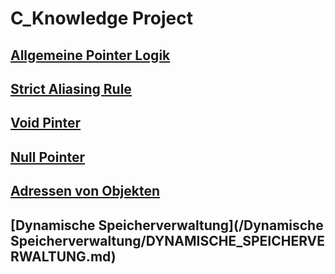# C_Knowledge Project


## [Allgemeine Pointer Logik](/Pointer_Logic/POINTER_EXPLANATION.md)
## [Strict Aliasing Rule](/StrictAliasingRule/STRICTALIASINGRULE.md)
## [Void Pinter](/VoidPointer/VOID_POINTER.md)
## [Null Pointer](/NullPointer/NULL_POINTER.md)
## [Adressen von Objekten](/Adressen/ADRESSEN.md)
## [Dynamische Speicherverwaltung](/Dynamische Speicherverwaltung/DYNAMISCHE_SPEICHERVERWALTUNG.md)
